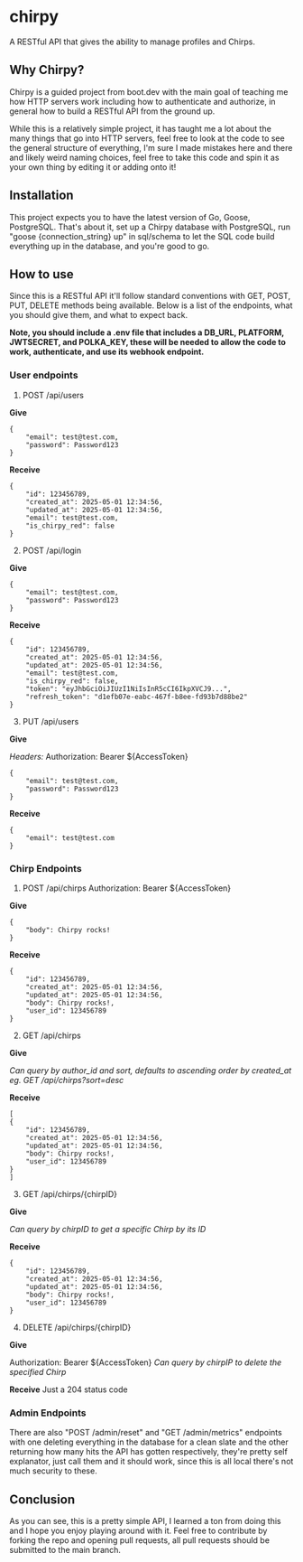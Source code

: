 # chirpy
A RESTful API that gives the ability to manage profiles and Chirps.

## Why Chirpy?
Chirpy is a guided project from boot.dev with the main goal of teaching me how HTTP servers work including how to authenticate and authorize, in general how to build a RESTful API from the ground up. 

While this is a relatively simple project, it has taught me a lot about the many things that go into HTTP servers, feel free to look at the code to see the general structure of everything, I'm sure I made mistakes here and there and likely weird naming choices, feel free to take this code and spin it as your own thing by editing it or adding onto it!

## Installation
This project expects you to have the latest version of Go, Goose, PostgreSQL.
That's about it, set up a Chirpy database with PostgreSQL, run "goose {connection_string} up" in sql/schema to let the SQL code build everything up in the database, and you're good to go.

## How to use
Since this is a RESTful API it'll follow standard conventions with GET, POST, PUT, DELETE methods being available. Below is a list of the endpoints, what you should give them, and what to expect back.

**Note, you should include a .env file that includes a DB_URL, PLATFORM, JWTSECRET, and POLKA_KEY, these will be needed to allow the code to work, authenticate, and use its webhook endpoint.**

### User endpoints
1. POST /api/users

**Give**
```
{
    "email": test@test.com,
    "password": Password123
}
```
**Receive**
```
{
    "id": 123456789,
    "created_at": 2025-05-01 12:34:56,
    "updated_at": 2025-05-01 12:34:56,
    "email": test@test.com,
    "is_chirpy_red": false
}
```

2. POST /api/login

**Give**
```
{
    "email": test@test.com,
    "password": Password123
}
```
**Receive**
```
{
    "id": 123456789,
    "created_at": 2025-05-01 12:34:56,
    "updated_at": 2025-05-01 12:34:56,
    "email": test@test.com,
    "is_chirpy_red": false,
    "token": "eyJhbGciOiJIUzI1NiIsInR5cCI6IkpXVCJ9...",
    "refresh_token": "d1efb07e-eabc-467f-b8ee-fd93b7d88be2"
}
```

3. PUT /api/users

**Give**

*Headers:*
Authorization: Bearer ${AccessToken}
```
{
    "email": test@test.com,
    "password": Password123
}
```
**Receive**
```
{
    "email": test@test.com
}
```

### Chirp Endpoints
1. POST /api/chirps
Authorization: Bearer ${AccessToken}

**Give**
```
{
    "body": Chirpy rocks!
}
```
**Receive**
```
{
    "id": 123456789,
    "created_at": 2025-05-01 12:34:56,
    "updated_at": 2025-05-01 12:34:56,
    "body": Chirpy rocks!,
    "user_id": 123456789
}
```

2. GET /api/chirps

**Give**

*Can query by author_id and sort, defaults to ascending order by created_at eg. GET /api/chirps?sort=desc*

**Receive**
```
[
{
    "id": 123456789,
    "created_at": 2025-05-01 12:34:56,
    "updated_at": 2025-05-01 12:34:56,
    "body": Chirpy rocks!,
    "user_id": 123456789
}
]
```

3. GET /api/chirps/{chirpID}

**Give**

*Can query by chirpID to get a specific Chirp by its ID*

**Receive**
```
{
    "id": 123456789,
    "created_at": 2025-05-01 12:34:56,
    "updated_at": 2025-05-01 12:34:56,
    "body": Chirpy rocks!,
    "user_id": 123456789
}
```

4. DELETE /api/chirps/{chirpID}

**Give**

Authorization: Bearer ${AccessToken}
*Can query by chirpIP to delete the specified Chirp*

**Receive**
Just a 204 status code

### Admin Endpoints
There are also "POST /admin/reset" and "GET /admin/metrics" endpoints with one deleting everything in the database for a clean slate and the other returning how many hits the API has gotten respectively, they're pretty self explanator, just call them and it should work, since this is all local there's not much security to these.

## Conclusion
As you can see, this is a pretty simple API, I learned a ton from doing this and I hope you enjoy playing around with it. Feel free to contribute by forking the repo and opening pull requests, all pull requests should be submitted to the main branch.
